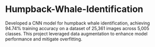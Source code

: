 # Humpback-Whale-Identification
Developed a CNN model for humpback whale identification, achieving 94.74% training accuracy on a dataset of 25,361 images across 5,005 classes. This project leveraged data augmentation to enhance model performance and mitigate overfitting.
